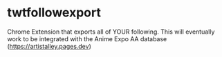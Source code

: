 # twtfollowexport
Chrome Extension that exports all of YOUR following.
This will eventually work to be integrated with the Anime Expo AA database (https://artistalley.pages.dev)

